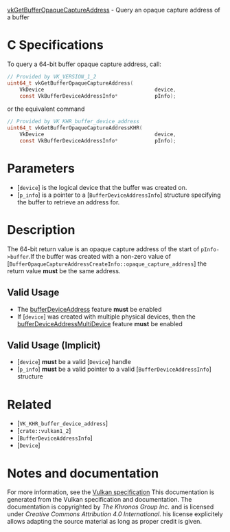 [vkGetBufferOpaqueCaptureAddress](https://www.khronos.org/registry/vulkan/specs/1.3-extensions/man/html/vkGetBufferOpaqueCaptureAddress.html) - Query an opaque capture address of a buffer

# C Specifications
To query a 64-bit buffer opaque capture address, call:
```c
// Provided by VK_VERSION_1_2
uint64_t vkGetBufferOpaqueCaptureAddress(
    VkDevice                                    device,
    const VkBufferDeviceAddressInfo*            pInfo);
```
or the equivalent command
```c
// Provided by VK_KHR_buffer_device_address
uint64_t vkGetBufferOpaqueCaptureAddressKHR(
    VkDevice                                    device,
    const VkBufferDeviceAddressInfo*            pInfo);
```

# Parameters
- [`device`] is the logical device that the buffer was created on.
- [`p_info`] is a pointer to a [`BufferDeviceAddressInfo`] structure specifying the buffer to retrieve an address for.

# Description
The 64-bit return value is an opaque capture address of the start of
`pInfo->buffer`.If the buffer was created with a non-zero value of
[`BufferOpaqueCaptureAddressCreateInfo::opaque_capture_address`] the
return value  **must**  be the same address.
## Valid Usage
-    The [bufferDeviceAddress](https://www.khronos.org/registry/vulkan/specs/1.3-extensions/html/vkspec.html#features-bufferDeviceAddress) feature  **must**  be enabled
-    If [`device`] was created with multiple physical devices, then the [bufferDeviceAddressMultiDevice](https://www.khronos.org/registry/vulkan/specs/1.3-extensions/html/vkspec.html#features-bufferDeviceAddressMultiDevice) feature  **must**  be enabled

## Valid Usage (Implicit)
-  [`device`] **must**  be a valid [`Device`] handle
-  [`p_info`] **must**  be a valid pointer to a valid [`BufferDeviceAddressInfo`] structure

# Related
- [`VK_KHR_buffer_device_address`]
- [`crate::vulkan1_2`]
- [`BufferDeviceAddressInfo`]
- [`Device`]

# Notes and documentation
For more information, see the [Vulkan specification](https://www.khronos.org/registry/vulkan/specs/1.3-extensions/html/vkspec.html)
This documentation is generated from the Vulkan specification and documentation.
The documentation is copyrighted by *The Khronos Group Inc.* and is licensed under *Creative Commons Attribution 4.0 International*.
his license explicitely allows adapting the source material as long as proper credit is given.
        
